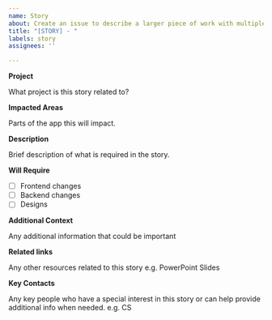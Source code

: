 ```yaml
---
name: Story
about: Create an issue to describe a larger piece of work with multiple Features
title: "[STORY] - "
labels: story
assignees: ''

---
```


**Project**

What project is this story related to?

**Impacted Areas**

Parts of the app this will impact.

**Description**

Brief description of what is required in the story.

**Will Require**

- [ ] Frontend changes
- [ ] Backend changes
- [ ] Designs

**Additional Context**

Any additional information that could be important

**Related links**

Any other resources related to this story e.g. PowerPoint Slides

**Key Contacts**

Any key people who have a special interest in this story or can help provide additional info when needed. e.g. CS
